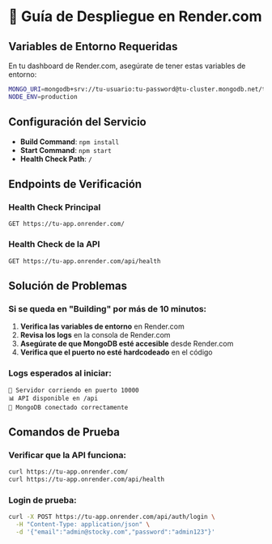 # 🚀 Guía de Despliegue en Render.com

## Variables de Entorno Requeridas

En tu dashboard de Render.com, asegúrate de tener estas variables de entorno:

```bash
MONGO_URI=mongodb+srv://tu-usuario:tu-password@tu-cluster.mongodb.net/tu-database
NODE_ENV=production
```

## Configuración del Servicio

- **Build Command**: `npm install`
- **Start Command**: `npm start`
- **Health Check Path**: `/`

## Endpoints de Verificación

### Health Check Principal
```
GET https://tu-app.onrender.com/
```

### Health Check de la API
```
GET https://tu-app.onrender.com/api/health
```

## Solución de Problemas

### Si se queda en "Building" por más de 10 minutos:

1. **Verifica las variables de entorno** en Render.com
2. **Revisa los logs** en la consola de Render.com
3. **Asegúrate de que MongoDB esté accesible** desde Render.com
4. **Verifica que el puerto no esté hardcodeado** en el código

### Logs esperados al iniciar:

```
🚀 Servidor corriendo en puerto 10000
📊 API disponible en /api
🔗 MongoDB conectado correctamente
```

## Comandos de Prueba

### Verificar que la API funciona:
```bash
curl https://tu-app.onrender.com/
curl https://tu-app.onrender.com/api/health
```

### Login de prueba:
```bash
curl -X POST https://tu-app.onrender.com/api/auth/login \
  -H "Content-Type: application/json" \
  -d '{"email":"admin@stocky.com","password":"admin123"}'
```
